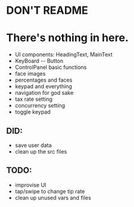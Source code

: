 # DON'T README
# There's nothing in here.


* UI components: HeadingText, MainText
* KeyBoard -- Button
* ControlPanel basic functions
* face images
* percentages and faces
* keypad and everything
* navigation for god sake
* tax rate setting
* concurrency setting
* toggle keypad

## DID:
* save user data
* clean up the src files


## TODO:
* improvise UI
* tap/swipe to change tip rate
* clean up unused vars and files
